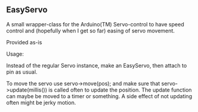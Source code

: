 EasyServo
----------

A small wrapper-class for the Arduino(TM) Servo-control to have speed control
and (hopefully when I get so far) easing of servo movement. 

Provided as-is


Usage:

Instead of the regular Servo instance, make an EasyServo, then attach
to pin as usual. 

To move the servo use servo->move(pos); and make sure that servo->update(millis())
is called often to update the position. The update function can maybe be moved
to a timer or something. A side effect of not updating often might be jerky motion.

